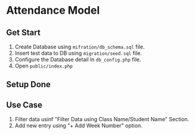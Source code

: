 # Attendance Model

## Get Start

1. Create Database using `mifration/db_schema.sql` file.
2. Insert test data to DB using `migration/seed.sql` file.
3. Configure the Database detail in `db_config.php` file.
4. Open `public/index.php`
## Setup Done

## Use Case

1. Filter data usinf "Filter Data using Class Name/Student Name" Section.
2. Add new entry using "+ Add Week Number" option.